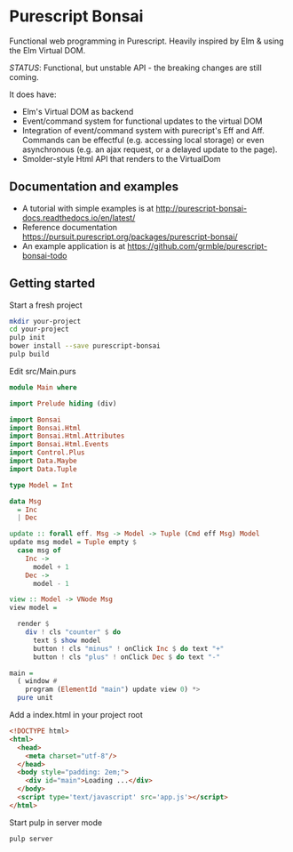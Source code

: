 # Purescript Bonsai

Functional web programming in Purescript.  Heavily inspired by Elm & using
the Elm Virtual DOM.

*STATUS*: Functional, but unstable API - the breaking changes are still coming.

It does have:

* Elm's Virtual DOM as backend
* Event/command system for functional updates to the virtual DOM
* Integration of event/command system with purecript's Eff and Aff.
  Commands can be effectful (e.g. accessing local storage) or
  even asynchronous (e.g. an ajax request, or a delayed update to the
  page).
* Smolder-style Html API that renders to the VirtualDom

## Documentation and examples

* A tutorial with simple examples is at http://purescript-bonsai-docs.readthedocs.io/en/latest/
* Reference documentation https://pursuit.purescript.org/packages/purescript-bonsai/
* An example application is at https://github.com/grmble/purescript-bonsai-todo

## Getting started

Start a fresh project

```sh
mkdir your-project
cd your-project
pulp init
bower install --save purescript-bonsai
pulp build
```

Edit src/Main.purs

```purescript
module Main where

import Prelude hiding (div)

import Bonsai
import Bonsai.Html
import Bonsai.Html.Attributes
import Bonsai.Html.Events
import Control.Plus
import Data.Maybe
import Data.Tuple

type Model = Int

data Msg
  = Inc
  | Dec

update :: forall eff. Msg -> Model -> Tuple (Cmd eff Msg) Model
update msg model = Tuple empty $
  case msg of
    Inc ->
      model + 1
    Dec ->
      model - 1

view :: Model -> VNode Msg
view model =

  render $
    div ! cls "counter" $ do
      text $ show model
      button ! cls "minus" ! onClick Inc $ do text "+"
      button ! cls "plus" ! onClick Dec $ do text "-"

main =
  ( window #
    program (ElementId "main") update view 0) *>
  pure unit
```

Add a index.html in your project root

```html
<!DOCTYPE html>
<html>
  <head>
    <meta charset="utf-8"/>
  </head>
  <body style="padding: 2em;">
    <div id="main">Loading ...</div>
  </body>
  <script type='text/javascript' src='app.js'></script>
</html>
```

Start pulp in server mode

```sh
pulp server
```
